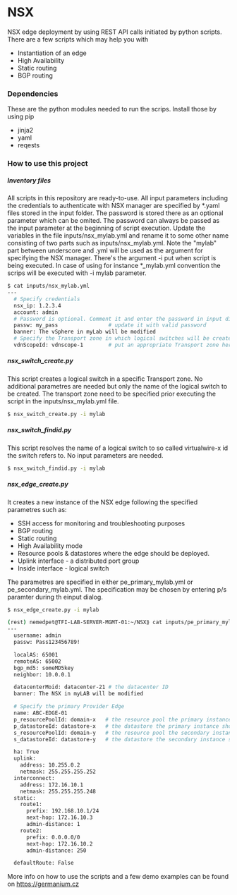 # NSX

NSX edge deployment by using REST API calls initiated by python scripts. There are a few scripts which may help you with

  - Instantiation of an edge
  - High Availability
  - Static routing
  - BGP routing

### Dependencies
These are the python modules needed to run the scrips. Install those by using pip
* jinja2
* yaml
* reqests


### How to use this project
##### Inventory files
All scripts in this repository are ready-to-use. All input parameters including the credentials to authenticate with NSX manager are specified by *.yaml files stored in the input folder. The password is stored there as an optional parameter which can be omited. The password can always be passed as the input parameter at the beginning of script execution.
Update the variables in the file inputs/nsx_mylab.yml and rename it to some other name consisting of two parts such as inputs/nsx_mylab.yml. Note the "mylab" part between underscore and .yml will be used as the argument for specifying the NSX manager. There's the argument -i put when script is being executed. In case of using for instance *_mylab.yml convention the scrips will be executed with -i mylab parameter.

```sh
$ cat inputs/nsx_mylab.yml
---
  # Specify credentials
  nsx_ip: 1.2.3.4
  account: admin
  # Password is optional. Comment it and enter the password in input dialog.
  passw: my_pass                # update it with valid password
  banner: The vSphere in myLab will be modified
  # Specify the Transport zone in which logical switches will be created
  vdnScopeId: vdnscope-1        # put an appropriate Transport zone here
```

##### nsx_switch_create.py
This script creates a logical switch in a specific Transport zone.
No additional parametres are needed but only the name of the logical switch to be created. The transport zone need to be specified prior executing the script in the inputs/nsx_mylab.yml file.
```sh
$ nsx_switch_create.py -i mylab
```

##### nsx_switch_findid.py
This script resolves the name of a logical switch to so called virtualwire-x id the switch refers to. No input parameters are needed.
```sh
$ nsx_switch_findid.py -i mylab
```

##### nsx_edge_create.py
It creates a new instance of the NSX edge following the specified parametres such as:
- SSH access for monitoring and troubleshooting purposes
- BGP routing
- Static routing
- High Availability mode
- Resource pools & datastores where the edge should be deployed.
- Uplink interface - a distributed port group
- Inside interface - logical switch

The parametres are specified in either pe_primary_mylab.yml or pe_secondary_mylab.yml. The specification may be chosen by entering p/s paramter during th einput dialog.

```sh
$ nsx_edge_create.py -i mylab
```

```sh
(rest) nemedpet@TFI-LAB-SERVER-MGMT-01:~/NSX⟫ cat inputs/pe_primary_mylab.yml
---
  username: admin
  passw: Pass123456789!

  localAS: 65001
  remoteAS: 65002
  bgp_md5: someMD5key
  neighbor: 10.0.0.1

  datacenterMoid: datacenter-21 # the datacenter ID
  banner: The NSX in myLAB will be modified

  # Specify the primary Provider Edge
  name: ABC-EDGE-01
  p_resourcePoolId: domain-x   # the resource pool the primary instance should use
  p_datastoreId: datastore-x   # the datastore the primary instance should use
  s_resourcePoolId: domain-y   # the resource pool the secondary instance should use
  s_datastoreId: datastore-y   # the datastore the secondary instance should use

  ha: True
  uplink:
    address: 10.255.0.2
    netmask: 255.255.255.252
  interconnect:
    address: 172.16.10.1
    netmask: 255.255.255.248
  static:
    route1:
      prefix: 192.168.10.1/24
      next-hop: 172.16.10.3
      admin-distance: 1
    route2:
      prefix: 0.0.0.0/0
      next-hop: 172.16.10.2
      admin-distance: 250

  defaultRoute: False
```

More info on how to use the scripts and a few demo examples can be found on https://germanium.cz

